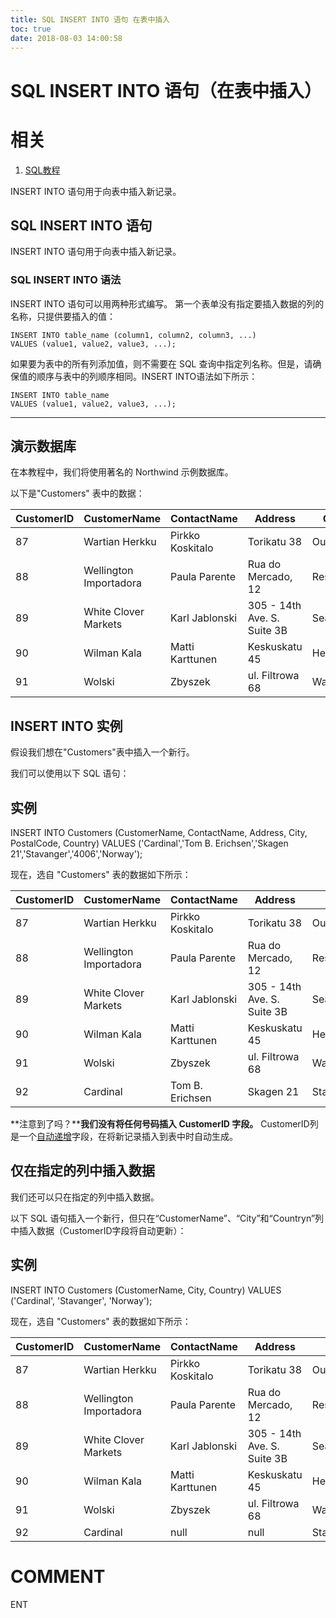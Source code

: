 ```yaml
---
title: SQL INSERT INTO 语句 在表中插入
toc: true
date: 2018-08-03 14:00:58
---
```

# SQL INSERT INTO 语句（在表中插入）


# 相关

1. [SQL教程](https://www.w3cschool.cn/sql/)



INSERT INTO 语句用于向表中插入新记录。


## SQL INSERT INTO 语句


INSERT INTO 语句用于向表中插入新记录。


### SQL INSERT INTO 语法


INSERT INTO 语句可以用两种形式编写。
第一个表单没有指定要插入数据的列的名称，只提供要插入的值：


    INSERT INTO table_name (column1, column2, column3, ...)
    VALUES (value1, value2, value3, ...);


如果要为表中的所有列添加值，则不需要在 SQL 查询中指定列名称。但是，请确保值的顺序与表中的列顺序相同。INSERT INTO语法如下所示：


    INSERT INTO table_name
    VALUES (value1, value2, value3, ...);






* * *





## 演示数据库


在本教程中，我们将使用著名的 Northwind 示例数据库。


以下是"Customers" 表中的数据：

| CustomerID | CustomerName           | ContactName      | Address                     | City     | PostalCode | Country |
| ---------- | ---------------------- | ---------------- | --------------------------- | -------- | ---------- | ------- |
| 87         | Wartian Herkku         | Pirkko Koskitalo | Torikatu 38                 | Oulu     | 90110      | Finland |
| 88         | Wellington Importadora | Paula Parente    | Rua do Mercado, 12          | Resende  | 08737-363  | Brazil  |
| 89         | White Clover Markets   | Karl Jablonski   | 305 - 14th Ave. S. Suite 3B | Seattle  | 98128      | USA     |
| 90         | Wilman Kala            | Matti Karttunen  | Keskuskatu 45               | Helsinki | 21240      | Finland |
| 91         | Wolski                 | Zbyszek          | ul. Filtrowa 68             | Walla    | 01-012     | Poland  |





## INSERT INTO 实例


假设我们想在"Customers"表中插入一个新行。

我们可以使用以下 SQL 语句：





## 实例




INSERT INTO Customers (CustomerName, ContactName, Address, City, PostalCode, Country)
VALUES ('Cardinal','Tom B. Erichsen','Skagen 21','Stavanger','4006','Norway');



现在，选自 "Customers" 表的数据如下所示：

| CustomerID | CustomerName           | ContactName      | Address                     | City      | PostalCode | Country |
| ---------- | ---------------------- | ---------------- | --------------------------- | --------- | ---------- | ------- |
| 87         | Wartian Herkku         | Pirkko Koskitalo | Torikatu 38                 | Oulu      | 90110      | Finland |
| 88         | Wellington Importadora | Paula Parente    | Rua do Mercado, 12          | Resende   | 08737-363  | Brazil  |
| 89         | White Clover Markets   | Karl Jablonski   | 305 - 14th Ave. S. Suite 3B | Seattle   | 98128      | USA     |
| 90         | Wilman Kala            | Matti Karttunen  | Keskuskatu 45               | Helsinki  | 21240      | Finland |
| 91         | Wolski                 | Zbyszek          | ul. Filtrowa 68             | Walla     | 01-012     | Poland  |
| 92         | Cardinal               | Tom B. Erichsen  | Skagen 21                   | Stavanger | 4006       | Norway  |



**注意到了吗？****我们没有将任何号码插入 CustomerID 字段。**
CustomerID列是一个[自动递增](https://www.w3cschool.cn/sql/2phntfpq.html)字段，在将新记录插入到表中时自动生成。





## 仅在指定的列中插入数据


我们还可以只在指定的列中插入数据。

以下 SQL 语句插入一个新行，但只在“CustomerName”、“City”和“Countryn”列中插入数据（CustomerID字段将自动更新）：





## 实例




INSERT INTO Customers (CustomerName, City, Country)
VALUES ('Cardinal', 'Stavanger', 'Norway');




现在，选自 "Customers" 表的数据如下所示：

| CustomerID | CustomerName           | ContactName      | Address                     | City      | PostalCode | Country |
| ---------- | ---------------------- | ---------------- | --------------------------- | --------- | ---------- | ------- |
| 87         | Wartian Herkku         | Pirkko Koskitalo | Torikatu 38                 | Oulu      | 90110      | Finland |
| 88         | Wellington Importadora | Paula Parente    | Rua do Mercado, 12          | Resende   | 08737-363  | Brazil  |
| 89         | White Clover Markets   | Karl Jablonski   | 305 - 14th Ave. S. Suite 3B | Seattle   | 98128      | USA     |
| 90         | Wilman Kala            | Matti Karttunen  | Keskuskatu 45               | Helsinki  | 21240      | Finland |
| 91         | Wolski                 | Zbyszek          | ul. Filtrowa 68             | Walla     | 01-012     | Poland  |
| 92         | Cardinal               | null             | null                        | Stavanger | null       | Norway  |



# COMMENT
ENT
